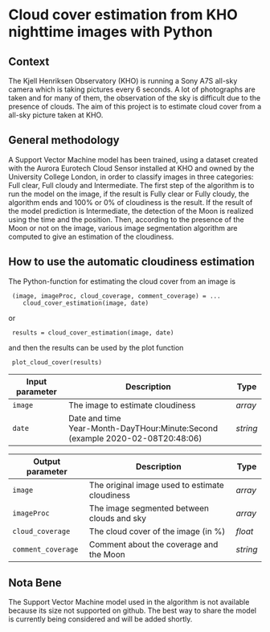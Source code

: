 #  Cloud cover estimation from KHO nighttime images with Python

## Context

The Kjell Henriksen Observatory (KHO) is running a Sony A7S all-sky camera 
which is taking pictures every 6 seconds. A lot of photographs are 
taken and for many of them, the observation of the sky is difficult 
due to the presence of clouds. The aim of this project is to estimate 
cloud cover from a  all-sky picture taken at KHO. 

## General methodology

A Support Vector Machine model has been trained, using a dataset created
with the Aurora Eurotech Cloud Sensor installed at KHO and owned by the
University College London, in order to classify images in three
categories: Full clear, Full cloudy and Intermediate. The first step of the algorithm
is to run the model on the image, if the result is Fully clear or Fully cloudy,
the algorithm ends and 100% or 0% of cloudiness is the result. If the result of the
model prediction is Intermediate, the detection of the Moon is realized using the time
and the position. Then, according to the presence of the Moon or not on the image, various image segmentation
algorithm are computed to give an estimation of the cloudiness. 

## How to use the automatic cloudiness estimation 

The Python-function for estimating the cloud cover from an image is

```
 (image, imageProc, cloud_coverage, comment_coverage) = ...
    cloud_cover_estimation(image, date)
```
or
```
 results = cloud_cover_estimation(image, date)
```
and then the results can be used by the plot function
```
 plot_cloud_cover(results)
```

| Input parameter | Description                                                                    | Type     |
|-----------------|--------------------------------------------------------------------------------|----------|
| `image`         | The image to estimate cloudiness                                               | *array*  |
| `date`          | Date and time <br/>Year-Month-DayTHour:Minute:Second (example 2020-02-08T20:48:06) | *string* |

| Output parameter   | Description                                    | Type     |
|--------------------|------------------------------------------------|----------|
| `image`            | The original image used to estimate cloudiness | *array*  |
| `imageProc`        | The image segmented between clouds and sky     | *array*  |
| `cloud_coverage`   | The cloud cover of the image (in %)            | *float*  |
| `comment_coverage` | Comment about the coverage and the Moon        | *string* |

## Nota Bene

The Support Vector Machine model used in the algorithm is not available because its size not supported on github. The best way to share the model is currently being considered and will be added shortly.

